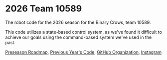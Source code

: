 # 2026 Team 10589
The robot code for the 2026 season for the Binary Crows, team 10589.

This code utilizes a state-based control system, as we've found it difficult to achieve our goals using the command-based system we've used in the past.

[Preseason Roadmap](https://github.com/orgs/BinaryCrows10589/projects/1), [Previous Year's Code](https://github.com/BinaryCrows10589/2025Team10589), [GitHub Organization](https://github.com/BinaryCrows10589), [Instagram](https://www.instagram.com/binarycrows/)